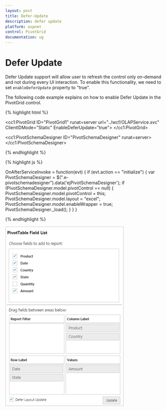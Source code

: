 ```yaml
---
layout: post
title: Defer-Update
description: defer update
platform: aspnet
control: PivotGrid
documentation: ug
---
```


# Defer Update

Defer Update support will allow user to refresh the control only on-demand and not during every UI interaction. To enable this functionality, we need to set `enableDeferUpdate` property to "true".

The following code example explains on how to enable Defer Update in the PivotGrid control.

{% highlight html %}

<cc1:PivotGrid ID="PivotGrid1" runat=server url="../wcf/OLAPService.svc" ClientIDMode="Static" EnableDeferUpdate="true">
    <ClientSideEvents AfterServiceInvoke="OnAfterServiceInvoke" /> </cc1:PivotGrid>
   
<cc1:PivotSchemaDesigner ID="PivotSchemaDesigner" runat=server></cc1:PivotSchemaDesigner>

{% endhighlight %}

{% highlight js %}

OnAfterServiceInvoke = function(evt)
{
    if (evt.action == "initialize")
    {
        var PivotSchemaDesigner = $(".e-pivotschemadesigner").data('ejPivotSchemaDesigner');
        if (PivotSchemaDesigner.model.pivotControl == null)
        {
            PivotSchemaDesigner.model.pivotControl = this;
            PivotSchemaDesigner.model.layout = "excel";
            PivotSchemaDesigner.model.enableWrapper = true;
            PivotSchemaDesigner._load();
        }
    }
}

{% endhighlight %}

![](Defer-Update_images/Defer-Update_images1.png)

